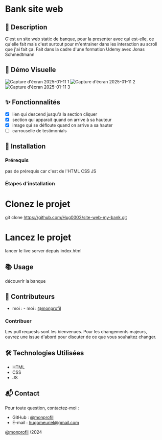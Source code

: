 # Bank site web

## 📄 Description
C'est un site web static de banque, pour la presenter avec qui est-elle, ce qu'elle fait mais c'est surtout pour m'entrainer dans les interaction au scroll que j'ai fait ça. Fait dans la cadre d'une formation Udemy avec Jonas Schmedtmann



## 🎥 Démo Visuelle
![Capture d'écran 2025-01-11 1](https://github.com/user-attachments/assets/b92de14f-a34f-4bc3-b5e5-ef6b4456835e)
![Capture d'écran 2025-01-11 2](https://github.com/user-attachments/assets/db5087b3-dbaf-40be-8604-68ad0870a0b8)
![Capture d'écran 2025-01-11 3](https://github.com/user-attachments/assets/ae8ae072-3fa1-4c7e-ba80-5711939b1f71)

## ✨ Fonctionnalités

- [x] lien qui descend jusqu'à la section cliquer 
- [x] section qui apparait quand on arrive à sa hauteur 
- [x] image qui se défloute quand on arrive a sa hauter
- [ ] carrouselle de testimonials

## 🚀 Installation

### Prérequis
pas de prérequis car c'est de l'HTML CSS JS

### Étapes d'installation
# Clonez le projet
git clone https://github.com/Hug0003/site-web-my-bank.git


# Lancez le projet
lancer le live server depuis index.html

## 📚 Usage
découvrir la banque

## 👥 Contributeurs

- moi : - moi : [@monprofil](https://github.com/Hug0003)  

### Contribuer
Les pull requests sont les bienvenues. Pour les changements majeurs, ouvrez une issue d'abord pour discuter de ce que vous souhaitez changer.  


## 🛠️ Technologies Utilisées

- HTML
- CSS
- JS  


## 📬 Contact

Pour toute question, contactez-moi :  
- GitHub : [@monprofil](https://github.com/Hug0003)  
- E-mail : hugomeuriel@gmail.com

[@monprofil](https://github.com/Hug0003)  /2024
